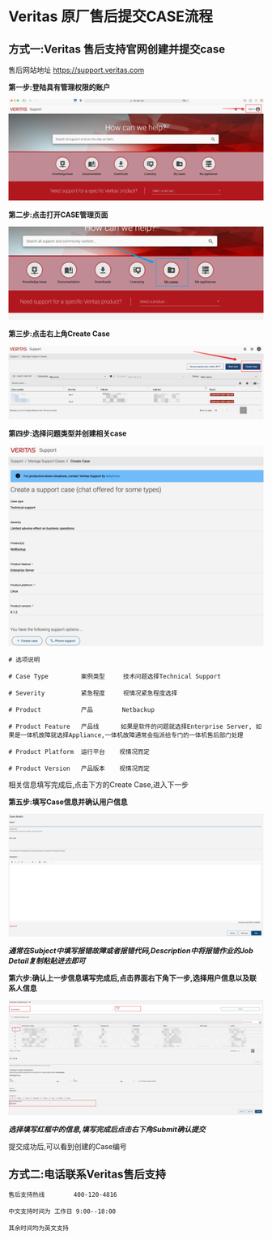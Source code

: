 # Veritas 原厂售后提交CASE流程

## 方式一:Veritas 售后支持官网创建并提交case

售后网站地址 https://support.veritas.com


**第一步:登陆具有管理权限的账户**

![20201223131553](https://raw.githubusercontent.com/KillianQi/KillianQi-Killian-Private-Image/main/img/20201223131553.png)


**第二步:点击打开CASE管理页面**

![20201223131757](https://raw.githubusercontent.com/KillianQi/KillianQi-Killian-Private-Image/main/img/20201223131757.png)



**第三步:点击右上角Create Case**

![20201223132430](https://raw.githubusercontent.com/KillianQi/KillianQi-Killian-Private-Image/main/img/20201223132430.png)


**第四步:选择问题类型并创建相关case**

![20201223132725](https://raw.githubusercontent.com/KillianQi/KillianQi-Killian-Private-Image/main/img/20201223132725.png)


```
# 选项说明

# Case Type         案例类型     技术问题选择Technical Support

# Severity          紧急程度     视情况紧急程度选择

# Product           产品        Netbackup

# Product Feature   产品线      如果是软件的问题就选择Enterprise Server, 如果是一体机故障就选择Appliance,一体机故障通常会指派给专门的一体机售后部门处理

# Product Platform  运行平台    视情况而定

# Product Version   产品版本    视情况而定

```

相关信息填写完成后,点击下方的Create Case,进入下一步


**第五步:填写Case信息并确认用户信息**

![20201223133635](https://raw.githubusercontent.com/KillianQi/KillianQi-Killian-Private-Image/main/img/20201223133635.png)


***通常在Subject中填写报错故障或者报错代码,Description中将报错作业的Job Detail复制粘贴进去即可***


**第六步:确认上一步信息填写完成后,点击界面右下角下一步,选择用户信息以及联系人信息**

![20201223134246](https://raw.githubusercontent.com/KillianQi/KillianQi-Killian-Private-Image/main/img/20201223134246.png)

***选择填写红框中的信息,填写完成后点击右下角Submit确认提交***

提交成功后,可以看到创建的Case编号



## 方式二:电话联系Veritas售后支持

```
售后支持热线        400-120-4816

中文支持时间为 工作日 9:00--18:00

其余时间均为英文支持
```
